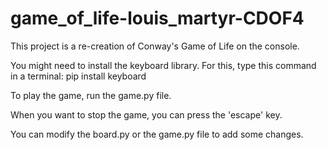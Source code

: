 # game_of_life-louis_martyr-CDOF4

This project is a re-creation of Conway's Game of Life on the console.

You might need to install the keyboard library. For this, type this command in a terminal:
    pip install keyboard

To play the game, run the game.py file.

When you want to stop the game, you can press the 'escape' key.

You can modify the board.py or the game.py file to add some changes.